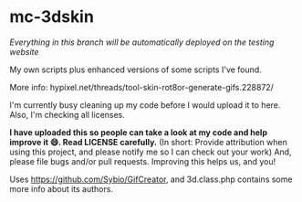 # mc-3dskin
_Everything in this branch will be automatically deployed on the testing website_


My own scripts plus enhanced versions of some scripts I've found.

More info: hypixel.net/threads/tool-skin-rot8or-generate-gifs.228872/


I'm currently busy cleaning up my code before I would upload it to here.
Also, I'm checking all licenses. 

**I have uploaded this so people can take a look at my code and help improve it :smile:. Read LICENSE carefully.**
(In short: Provide attribution when using this project, and please notify me so I can check out your work)
And, please file bugs and/or pull requests. Improving this helps us, and you!


Uses https://github.com/Sybio/GifCreator, and 3d.class.php contains some more info about its authors.

